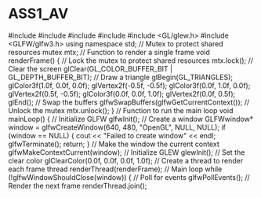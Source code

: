 # ASS1_AV
#include <iostream>
#include <vector>
#include <thread>
#include <mutex>
#include <GL/glew.h>
#include <GLFW/glfw3.h>
using namespace std;
// Mutex to protect shared resources
mutex mtx;
// Function to render a single frame
void renderFrame() {
  // Lock the mutex to protect shared resources
  mtx.lock();
  // Clear the screen
  glClear(GL_COLOR_BUFFER_BIT | GL_DEPTH_BUFFER_BIT);
  // Draw a triangle
  glBegin(GL_TRIANGLES);
  glColor3f(1.0f, 0.0f, 0.0f);
  glVertex2f(-0.5f, -0.5f);
  glColor3f(0.0f, 1.0f, 0.0f);
  glVertex2f(0.5f, -0.5f);
  glColor3f(0.0f, 0.0f, 1.0f);
  glVertex2f(0.0f, 0.5f);
  glEnd();
  // Swap the buffers
  glfwSwapBuffers(glfwGetCurrentContext());
  // Unlock the mutex
  mtx.unlock();
}
// Function to run the main loop
void mainLoop() {
  // Initialize GLFW
  glfwInit();
  // Create a window
  GLFWwindow* window = glfwCreateWindow(640, 480, "OpenGL", NULL, NULL);
  if (window == NULL) {
    cout << "Failed to create window" << endl;
    glfwTerminate();
    return;
  }
  // Make the window the current context
  glfwMakeContextCurrent(window);
  // Initialize GLEW
  glewInit();
  // Set the clear color
  glClearColor(0.0f, 0.0f, 0.0f, 1.0f);
  // Create a thread to render each frame
  thread renderThread(renderFrame);
  // Main loop
  while (!glfwWindowShouldClose(window)) {
    // Poll for events
    glfwPollEvents();
    // Render the next frame
    renderThread.join();

